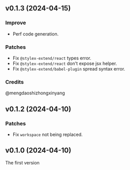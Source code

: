 ## v0.1.3 (2024-04-15)

### Improve

- Perf code generation.

### Patches

- Fix `@stylex-extend/react` types error.
- Fix `@stylex-extend/react` don't expose jsx helper.
- Fix `@stylex-extend/babel-plugin` spread syntax error.

### Credits

@mengdaoshizhongxinyang

## v0.1.2 (2024-04-10)

### Patches

- Fix `workspace` not being replaced.

## v0.1.0 (2024-04-10)

The first version
